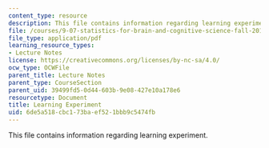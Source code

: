 ```yaml
---
content_type: resource
description: This file contains information regarding learning experiment.
file: /courses/9-07-statistics-for-brain-and-cognitive-science-fall-2016/6de5a518cbc173baef521bbb9c5474fb_MIT9_07F16_lec4_Learning.pdf
file_type: application/pdf
learning_resource_types:
- Lecture Notes
license: https://creativecommons.org/licenses/by-nc-sa/4.0/
ocw_type: OCWFile
parent_title: Lecture Notes
parent_type: CourseSection
parent_uid: 39499fd5-0d44-603b-9e08-427e10a178e6
resourcetype: Document
title: Learning Experiment
uid: 6de5a518-cbc1-73ba-ef52-1bbb9c5474fb
---
```

This file contains information regarding learning experiment.